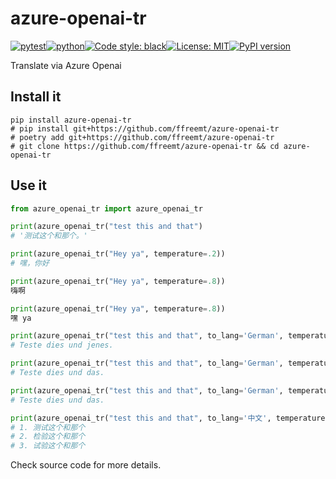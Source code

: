# azure-openai-tr
[![pytest](https://github.com/ffreemt/azure-openai-tr/actions/workflows/routine-tests.yml/badge.svg)](https://github.com/ffreemt/azure-openai-tr/actions)[![python](https://img.shields.io/static/v1?label=python+&message=3.8%2B&color=blue)](https://www.python.org/downloads/)[![Code style: black](https://img.shields.io/badge/code%20style-black-000000.svg)](https://github.com/psf/black)[![License: MIT](https://img.shields.io/badge/License-MIT-yellow.svg)](https://opensource.org/licenses/MIT)[![PyPI version](https://badge.fury.io/py/azure_openai_tr.svg)](https://badge.fury.io/py/azure_openai_tr)

Translate via Azure Openai

## Install it

```shell
pip install azure-openai-tr
# pip install git+https://github.com/ffreemt/azure-openai-tr
# poetry add git+https://github.com/ffreemt/azure-openai-tr
# git clone https://github.com/ffreemt/azure-openai-tr && cd azure-openai-tr
```

## Use it
```python
from azure_openai_tr import azure_openai_tr

print(azure_openai_tr("test this and that")
# '测试这个和那个。'

print(azure_openai_tr("Hey ya", temperature=.2))
# 嘿，你好

print(azure_openai_tr("Hey ya", temperature=.8))
嗨啊

print(azure_openai_tr("Hey ya", temperature=.8))
嘿 ya

print(azure_openai_tr("test this and that", to_lang='German', temperature=.8))
# Teste dies und jenes.

print(azure_openai_tr("test this and that", to_lang='German', temperature=.8))
# Teste dies und das.

print(azure_openai_tr("test this and that", to_lang='German', temperature=.1))
# Teste dies und das.

print(azure_openai_tr("test this and that", to_lang='中文', temperature=.8, template='翻成 {to_lang}, 列出3个版本\n {text}'))
# 1. 测试这个和那个
# 2. 检验这个和那个
# 3. 试验这个和那个
```

Check source code for more details.